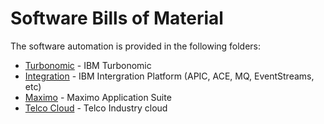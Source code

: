 # Software Bills of Material

The software automation is provided in the following folders:

- [Turbonomic](turbonomic) - IBM Turbonomic
- [Integration](integration) - IBM Intergration Platform (APIC, ACE, MQ, EventStreams, etc)
- [Maximo](maximo) - Maximo Application Suite
- [Telco Cloud](telco-cloud) - Telco Industry cloud

